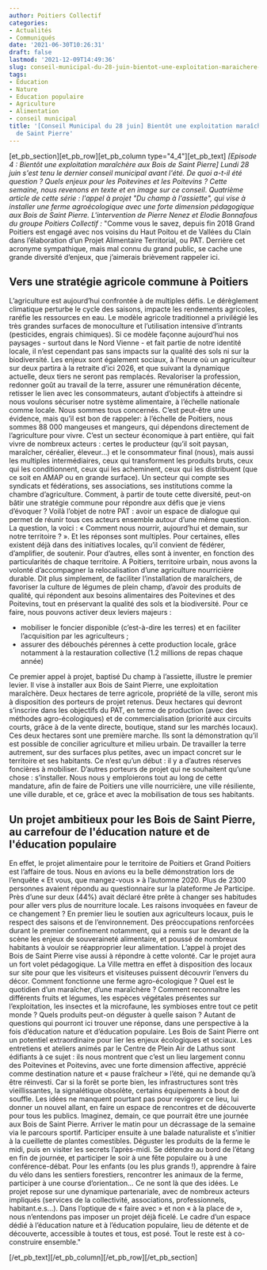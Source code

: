 ```yaml
---
author: Poitiers Collectif
categories:
- Actualités
- Communiqués
date: '2021-06-30T10:26:31'
draft: false
lastmod: '2021-12-09T14:49:36'
slug: conseil-municipal-du-28-juin-bientot-une-exploitation-maraichere-aux-bois-de-saint-pierre
tags:
- Éducation
- Nature
- Education populaire
- Agriculture
- Alimentation
- conseil municipal
title: '[Conseil Municipal du 28 juin] Bientôt une exploitation maraîchère aux Bois
  de Saint Pierre'
---
```


[et_pb_section][et_pb_row][et_pb_column type="4_4"][et_pb_text] _[Episode 4 : Bientôt une exploitation maraîchère aux Bois de Saint Pierre]_ _Lundi 28 juin s'est tenu le dernier conseil municipal avant l'été. De quoi a-t-il été question ? Quels enjeux pour les Poitevines et les Poitevins ? Cette semaine, nous revenons en texte et en image sur ce conseil_. _Quatrième article de cette série : l'appel à projet "Du champ à l'assiette", qui vise à installer une ferme agroécologique avec une forte dimension pédagogique aux Bois de Saint Pierre. L'intervention de Pierre Nenez et Elodie Bonnafous du groupe Poitiers Collectif :_     "Comme vous le savez, depuis fin 2018 Grand Poitiers est engagé avec nos voisins du Haut Poitou et de Vallées du Clain dans l’élaboration d’un Projet Alimentaire Territorial, ou PAT. Derrière cet acronyme sympathique, mais mal connu du grand public, se cache une grande diversité d’enjeux, que j’aimerais brièvement rappeler ici. 

## Vers une stratégie agricole commune à Poitiers

L’agriculture est aujourd’hui confrontée à de multiples défis. Le dérèglement climatique perturbe le cycle des saisons, impacte les rendements agricoles, raréfie les ressources en eau. Le modèle agricole traditionnel a privilégié les très grandes surfaces de monoculture et l’utilisation intensive d’intrants (pesticides, engrais chimiques). Si ce modèle façonne aujourd’hui nos paysages - surtout dans le Nord Vienne - et fait partie de notre identité locale, il n’est cependant pas sans impacts sur la qualité des sols ni sur la biodiversité. Les enjeux sont également sociaux, à l’heure où un agriculteur sur deux partira à la retraite d’ici 2026, et que suivant la dynamique actuelle, deux tiers ne seront pas remplacés. Revaloriser la profession, redonner goût au travail de la terre, assurer une rémunération décente, retisser le lien avec les consommateurs, autant d’objectifs à atteindre si nous voulons sécuriser notre système alimentaire, à l’échelle nationale comme locale. Nous sommes tous concernés. C’est peut-être une évidence, mais qu’il est bon de rappeler: à l’échelle de Poitiers, nous sommes 88 000 mangeuses et mangeurs, qui dépendons directement de l’agriculture pour vivre. C’est un secteur économique à part entière, qui fait vivre de nombreux acteurs : certes le producteur (qu’il soit paysan, maraîcher, céréalier, éleveur…) et le consommateur final (nous), mais aussi les multiples intermédiaires, ceux qui transforment les produits bruts, ceux qui les conditionnent, ceux qui les acheminent, ceux qui les distribuent (que ce soit en AMAP ou en grande surface). Un secteur qui compte ses syndicats et fédérations, ses associations, ses institutions comme la chambre d’agriculture. Comment, à partir de toute cette diversité, peut-on bâtir une stratégie commune pour répondre aux défis que je viens d’évoquer ? Voilà l’objet de notre PAT : avoir un espace de dialogue qui permet de réunir tous ces acteurs ensemble autour d’une même question. La question, la voici : « Comment nous nourrir, aujourd’hui et demain, sur notre territoire ? ». Et les réponses sont multiples. Pour certaines, elles existent déjà dans des initiatives locales, qu’il convient de fédérer, d’amplifier, de soutenir. Pour d’autres, elles sont à inventer, en fonction des particularités de chaque territoire. A Poitiers, territoire urbain, nous avons la volonté d’accompagner la relocalisation d’une agriculture nourricière durable. Dit plus simplement, de faciliter l’installation de maraîchers, de favoriser la culture de légumes de plein champ, d’avoir des produits de qualité, qui répondent aux besoins alimentaires des Poitevines et des Poitevins, tout en préservant la qualité des sols et la biodiversité. Pour ce faire, nous pouvons activer deux leviers majeurs : 

  * mobiliser le foncier disponible (c’est-à-dire les terres) et en faciliter l’acquisition par les agriculteurs ;
  * assurer des débouchés pérennes à cette production locale, grâce notamment à la restauration collective (1.2 millions de repas chaque année)

Ce premier appel à projet, baptisé Du champ à l’assiette, illustre le premier levier. Il vise à installer aux Bois de Saint Pierre, une exploitation maraîchère. Deux hectares de terre agricole, propriété de la ville, seront mis à disposition des porteurs de projet retenus. Deux hectares qui devront s’inscrire dans les objectifs du PAT, en terme de production (avec des méthodes agro-écologiques) et de commercialisation (priorité aux circuits courts, grâce à de la vente directe, boutique, stand sur les marchés locaux). Ces deux hectares sont une première marche. Ils sont la démonstration qu’il est possible de concilier agriculture et milieu urbain. De travailler la terre autrement, sur des surfaces plus petites, avec un impact concret sur le territoire et ses habitants. Ce n’est qu’un début : il y a d’autres réserves foncières à mobiliser. D’autres porteurs de projet qui ne souhaitent qu’une chose : s’installer. Nous nous y emploierons tout au long de cette mandature, afin de faire de Poitiers une ville nourricière, une ville résiliente, une ville durable, et ce, grâce et avec la mobilisation de tous ses habitants. 

## Un projet ambitieux pour les Bois de Saint Pierre, au carrefour de l'éducation nature et de l'éducation populaire

En effet, le projet alimentaire pour le territoire de Poitiers et Grand Poitiers est l’affaire de tous. Nous en avions eu la belle démonstration lors de l’enquête « Et vous, que mangez-vous » à l’automne 2020. Plus de 2300 personnes avaient répondu au questionnaire sur la plateforme Je Participe. Près d’une sur deux (44%) avait déclaré être prête à changer ses habitudes pour aller vers plus de nourriture locale. Les raisons invoquées en faveur de ce changement ? En premier lieu le soutien aux agriculteurs locaux, puis le respect des saisons et de l’environnement. Des préoccupations renforcées durant le premier confinement notamment, qui a remis sur le devant de la scène les enjeux de souveraineté alimentaire, et poussé de nombreux habitants à vouloir se réapproprier leur alimentation. L’appel à projet des Bois de Saint Pierre vise aussi à répondre à cette volonté. Car le projet aura un fort volet pédagogique. La Ville mettra en effet à disposition des locaux sur site pour que les visiteurs et visiteuses puissent découvrir l’envers du décor. Comment fonctionne une ferme agro-écologique ? Quel est le quotidien d’un maraîcher, d’une maraîchère ? Comment reconnaître les différents fruits et légumes, les espèces végétales présentes sur l’exploitation, les insectes et la microfaune, les symbioses entre tout ce petit monde ? Quels produits peut-on déguster à quelle saison ? Autant de questions qui pourront ici trouver une réponse, dans une perspective à la fois d’éducation nature et d’éducation populaire. Les Bois de Saint Pierre ont un potentiel extraordinaire pour lier les enjeux écologiques et sociaux. Les entretiens et ateliers animés par le Centre de Plein Air de Lathus sont édifiants à ce sujet : ils nous montrent que c’est un lieu largement connu des Poitevines et Poitevins, avec une forte dimension affective, apprécié comme destination nature et « pause fraîcheur » l’été, qui ne demande qu’à être réinvesti. Car si la forêt se porte bien, les infrastructures sont très vieillissantes, la signalétique obsolète, certains équipements à bout de souffle. Les idées ne manquent pourtant pas pour revigorer ce lieu, lui donner un nouvel allant, en faire un espace de rencontres et de découverte pour tous les publics. Imaginez, demain, ce que pourrait être une journée aux Bois de Saint Pierre. Arriver le matin pour un décrassage de la semaine via le parcours sportif. Participer ensuite à une balade naturaliste et s’initier à la cueillette de plantes comestibles. Déguster les produits de la ferme le midi, puis en visiter les secrets l’après-midi. Se détendre au bord de l’étang en fin de journée, et participer le soir à une fête populaire ou à une conférence-débat. Pour les enfants (ou les plus grands !), apprendre à faire du vélo dans les sentiers forestiers, rencontrer les animaux de la ferme, participer à une course d’orientation… Ce ne sont là que des idées. Le projet repose sur une dynamique partenariale, avec de nombreux acteurs impliqués (services de la collectivité, associations, professionnels, habitant.e.s…). Dans l’optique de « faire avec » et non « à la place de », nous n’entendons pas imposer un projet déjà ficelé. Le cadre d’un espace dédié à l’éducation nature et à l’éducation populaire, lieu de détente et de découverte, accessible à toutes et tous, est posé. Tout le reste est à co-construire ensemble."    

[/et_pb_text][/et_pb_column][/et_pb_row][/et_pb_section]
